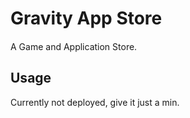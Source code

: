 # Gravity App Store
####

A Game and Application Store. 

## Usage

Currently not deployed, give it just a min.

